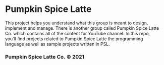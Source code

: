 # Pumpkin Spice Latte

This project helps you understand what this group is meant to design, implement and manage.
There is another group called Pumpkin Spice Latte Co. which contains all of the content for YouTube channel.
In this repo, you'll find projects related to Pumpkin Spice Latte the programming language as well as sample projects written in PSL.

### Pumpkin Spice Latte Co. © 2021
